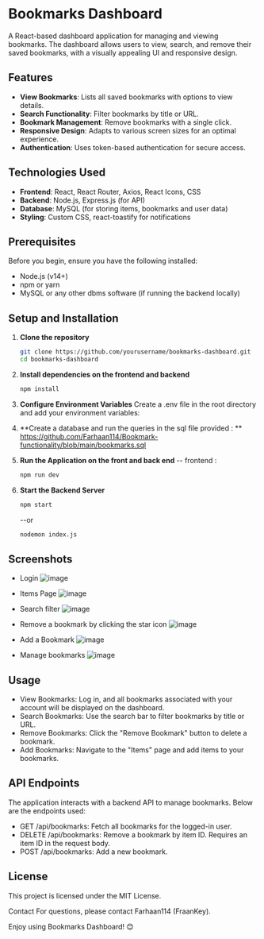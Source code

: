 # Bookmarks Dashboard

A React-based dashboard application for managing and viewing bookmarks. The dashboard allows users to view, search, and remove their saved bookmarks, with a visually appealing UI and responsive design.

## Features

- **View Bookmarks**: Lists all saved bookmarks with options to view details.
- **Search Functionality**: Filter bookmarks by title or URL.
- **Bookmark Management**: Remove bookmarks with a single click.
- **Responsive Design**: Adapts to various screen sizes for an optimal experience.
- **Authentication**: Uses token-based authentication for secure access.

## Technologies Used

- **Frontend**: React, React Router, Axios, React Icons, CSS
- **Backend**: Node.js, Express.js (for API)
- **Database**: MySQL (for storing items, bookmarks and user data)
- **Styling**: Custom CSS, react-toastify for notifications

## Prerequisites

Before you begin, ensure you have the following installed:

- Node.js (v14+)
- npm or yarn
- MySQL or any other dbms software (if running the backend locally)

## Setup and Installation

1. **Clone the repository**

   ```bash
   git clone https://github.com/yourusername/bookmarks-dashboard.git
   cd bookmarks-dashboard

   ```
2. **Install dependencies on the frontend and backend**
   ```bash
   npm install
   ```
   
4. **Configure Environment Variables**
   Create a .env file in the root directory and add your environment variables:
5. **Create a database and run the queries in the sql file provided : ** https://github.com/Farhaan114/Bookmark-functionality/blob/main/bookmarks.sql
   
6. **Run the Application on the front and back end**
   -- frontend : 
   ```bash
   npm run dev 
   ```
7. **Start the Backend Server**
   ```bash
   npm start
   ```
   --or
   ```bash
   nodemon index.js
   ```

## Screenshots 
- Login ![image](https://github.com/user-attachments/assets/0f365ce1-ebe0-4689-8300-6a31b226d58a)
- Items Page ![image](https://github.com/user-attachments/assets/f31ab0d5-6b8c-4c18-93f2-b14aec700654)
- Search filter ![image](https://github.com/user-attachments/assets/47b88a17-5966-4861-8396-4670213c730e)
- Remove a bookmark by clicking the star icon ![image](https://github.com/user-attachments/assets/5065d0e7-e17d-42fd-886a-a96dbb639b23)
- Add a Bookmark ![image](https://github.com/user-attachments/assets/4803d146-d126-4d86-a0c6-d76b0de89dce)

- Manage bookmarks ![image](https://github.com/user-attachments/assets/bb70dc1c-d3a8-44d1-8283-f835f01cafde)



    
## Usage
- View Bookmarks: Log in, and all bookmarks associated with your account will be displayed on the dashboard.
- Search Bookmarks: Use the search bar to filter bookmarks by title or URL.
- Remove Bookmarks: Click the "Remove Bookmark" button to delete a bookmark.
- Add Bookmarks: Navigate to the "Items" page and add items to your bookmarks.

## API Endpoints
The application interacts with a backend API to manage bookmarks. Below are the endpoints used:

- GET /api/bookmarks: Fetch all bookmarks for the logged-in user.
- DELETE /api/bookmarks: Remove a bookmark by item ID. Requires an item ID in the request body.
- POST /api/bookmarks: Add a new bookmark.

## License
This project is licensed under the MIT License.

Contact
For questions, please contact Farhaan114 (FraanKey).

Enjoy using Bookmarks Dashboard! 😊
